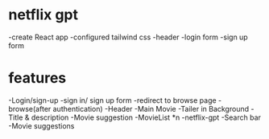 # netflix gpt

-create React app
-configured tailwind css
-header
-login form
-sign up form



# features

-Login/sign-up
    -sign in/ sign up form
    -redirect to browse page
-browse(after authentication)
    -Header
    -Main Movie
        -Tailer in Background
        -Title & description
        -Movie suggestion
            -MovieList *n
-netflix-gpt
    -Search bar
    -Movie suggestions